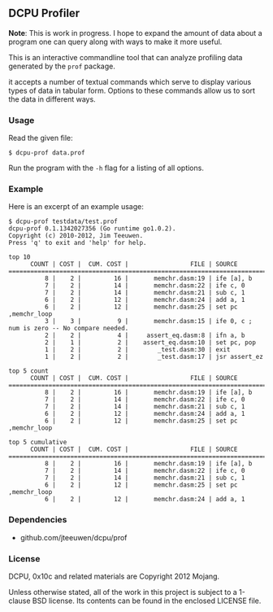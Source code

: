 ## DCPU Profiler

**Note**: This is work in progress. I hope to expand the amount of data about
a program one can query along with ways to make it more useful.

This is an interactive commandline tool that can analyze profiling data
generated by the `prof` package.

it accepts a number of textual commands which serve to display various
types of data in tabular form. Options to these commands allow us to
sort the data in different ways.

### Usage

Read the given file:

    $ dcpu-prof data.prof

Run the program with the `-h` flag for a listing of all options.


### Example

Here is an excerpt of an example usage:

	$ dcpu-prof testdata/test.prof 
	dcpu-prof 0.1.1342027356 (Go runtime go1.0.2).
	Copyright (c) 2010-2012, Jim Teeuwen.
	Press 'q' to exit and 'help' for help.
	
	top 10
		  COUNT | COST |  CUM. COST |                 FILE | SOURCE
	============================================================================
		      8 |    2 |         16 |       memchr.dasm:19 | ife [a], b
		      7 |    2 |         14 |       memchr.dasm:22 | ife c, 0
		      7 |    2 |         14 |       memchr.dasm:21 | sub c, 1
		      6 |    2 |         12 |       memchr.dasm:24 | add a, 1
		      6 |    2 |         12 |       memchr.dasm:25 | set pc ,memchr_loop
		      3 |    3 |          9 |       memchr.dasm:15 | ife 0, c ; num is zero -- No compare needed.
		      2 |    2 |          4 |     assert_eq.dasm:8 | ifn a, b
		      2 |    1 |          2 |    assert_eq.dasm:10 | set pc, pop
		      1 |    2 |          2 |        _test.dasm:30 | exit
		      1 |    2 |          2 |        _test.dasm:17 | jsr assert_ez
	
	top 5 count
		  COUNT | COST |  CUM. COST |                 FILE | SOURCE
	============================================================================
		      8 |    2 |         16 |       memchr.dasm:19 | ife [a], b
		      7 |    2 |         14 |       memchr.dasm:22 | ife c, 0
		      7 |    2 |         14 |       memchr.dasm:21 | sub c, 1
		      6 |    2 |         12 |       memchr.dasm:24 | add a, 1
		      6 |    2 |         12 |       memchr.dasm:25 | set pc ,memchr_loop
	
	top 5 cumulative
		  COUNT | COST |  CUM. COST |                 FILE | SOURCE
	============================================================================
		      8 |    2 |         16 |       memchr.dasm:19 | ife [a], b
		      7 |    2 |         14 |       memchr.dasm:22 | ife c, 0
		      7 |    2 |         14 |       memchr.dasm:21 | sub c, 1
		      6 |    2 |         12 |       memchr.dasm:25 | set pc ,memchr_loop
		      6 |    2 |         12 |       memchr.dasm:24 | add a, 1


### Dependencies

* github.com/jteeuwen/dcpu/prof


### License

DCPU, 0x10c and related materials are Copyright 2012 Mojang.

Unless otherwise stated, all of the work in this project is subject to a
1-clause BSD license. Its contents can be found in the enclosed LICENSE file.
